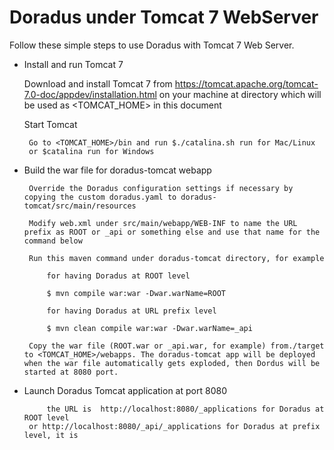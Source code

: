 Doradus under Tomcat 7 WebServer
================================

Follow these simple steps to use Doradus with Tomcat 7 Web Server.  

- Install and run Tomcat 7

  Download and install Tomcat 7 from https://tomcat.apache.org/tomcat-7.0-doc/appdev/installation.html on your machine at directory which will be used as <TOMCAT_HOME> in this document
  
  Start Tomcat
      
       Go to <TOMCAT_HOME>/bin and run $./catalina.sh run for Mac/Linux 
       or $catalina run for Windows

- Build the war file for doradus-tomcat webapp  

       Override the Doradus configuration settings if necessary by copying the custom doradus.yaml to doradus-tomcat/src/main/resources
 
       Modify web.xml under src/main/webapp/WEB-INF to name the URL prefix as ROOT or _api or something else and use that name for the command below
       
       Run this maven command under doradus-tomcat directory, for example
            
           for having Doradus at ROOT level

           $ mvn compile war:war -Dwar.warName=ROOT
           
           for having Doradus at URL prefix level

           $ mvn clean compile war:war -Dwar.warName=_api

       Copy the war file (ROOT.war or _api.war, for example) from./target to <TOMCAT_HOME>/webapps. The doradus-tomcat app will be deployed when the war file automatically gets exploded, then Dordus will be started at 8080 port.
      
- Launch Doradus Tomcat application at port 8080

           the URL is  http://localhost:8080/_applications for Doradus at ROOT level
	   or http://localhost:8080/_api/_applications for Doradus at prefix level, it is
